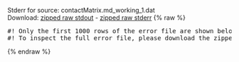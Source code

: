Stderr for source:  contactMatrix.md_working_1.dat   
Download: [zipped raw stdout](contactMatrix.md_working_1.dat.plumed_master.stdout.txt.zip) - [zipped raw stderr](contactMatrix.md_working_1.dat.plumed_master.stderr.txt.zip) 
{% raw %}
<pre>
#! Only the first 1000 rows of the error file are shown below
#! To inspect the full error file, please download the zipped raw stderr file above
</pre>
{% endraw %}
